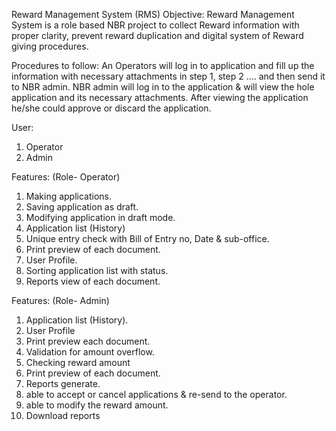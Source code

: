 Reward Management System (RMS)
Objective: Reward Management System is a role based NBR project to collect Reward information with proper clarity, prevent reward duplication and digital system of Reward giving procedures.

Procedures to follow:
An Operators will log in to application and fill up the information with necessary attachments in step 1, step 2 …. and then send it to NBR admin.
NBR admin will log in to the application & will view the hole application and its necessary attachments. After viewing the application he/she could approve or discard the application.

User:
1. Operator
2. Admin

Features: (Role- Operator)
1. Making applications.
2. Saving application as draft.
3. Modifying application in draft mode.
4. Application list (History)
5. Unique entry check with Bill of Entry no, Date & sub-office.
6. Print preview of each document.
7. User Profile.
8. Sorting application list with status.
9. Reports view of each document.

Features: (Role- Admin)
1. Application list (History).
2. User Profile
3. Print preview each document.
4. Validation for amount overflow.
5. Checking reward amount
6. Print preview of each document.
7. Reports generate.
8. able to accept or cancel applications & re-send to the operator.
9. able to modify the reward amount.
10. Download reports

